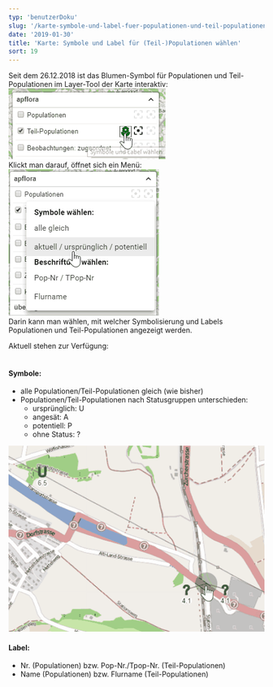 ```yaml
---
typ: 'benutzerDoku'
slug: '/karte-symbole-und-label-fuer-populationen-und-teil-populationen-waehlen'
date: '2019-01-30'
title: 'Karte: Symbole und Label für (Teil-)Populationen wählen'
sort: 19
---
```


Seit dem 26.12.2018 ist das Blumen-Symbol für Populationen und Teil-Populationen im Layer-Tool der Karte interaktiv:<br/>
![Symbol im Layertool](tpopSymbols1.png)<br/>
Klickt man darauf, öffnet sich ein Menü:<br/>
![Menü](tpopSymbols2.png)<br/>
Darin kann man wählen, mit welcher Symbolisierung und Labels Populationen und Teil-Populationen angezeigt werden.

Aktuell stehen zur Verfügung:<br/><br/>

#### Symbole:

- alle Populationen/Teil-Populationen gleich (wie bisher)
- Populationen/Teil-Populationen nach Statusgruppen unterschieden:
  - ursprünglich: U
  - angesät: A
  - potentiell: P
  - ohne Status: ?

![Neue Symbole](tpopSymbols3.png)<br/>

#### Label:

- Nr. (Populationen) bzw. Pop-Nr./Tpop-Nr. (Teil-Populationen)
- Name (Populationen) bzw. Flurname (Teil-Populationen)
